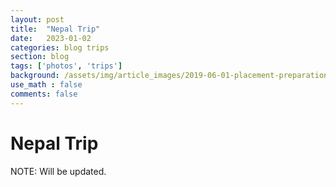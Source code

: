 ```yaml
---
layout: post
title:  "Nepal Trip"
date:   2023-01-02
categories: blog trips
section: blog
tags: ['photos', 'trips']
background: /assets/img/article_images/2019-06-01-placement-preparation-for-btech-students/cover-photo-journey.jpeg
use_math : false
comments: false
---
```


# Nepal Trip

NOTE: Will be updated.